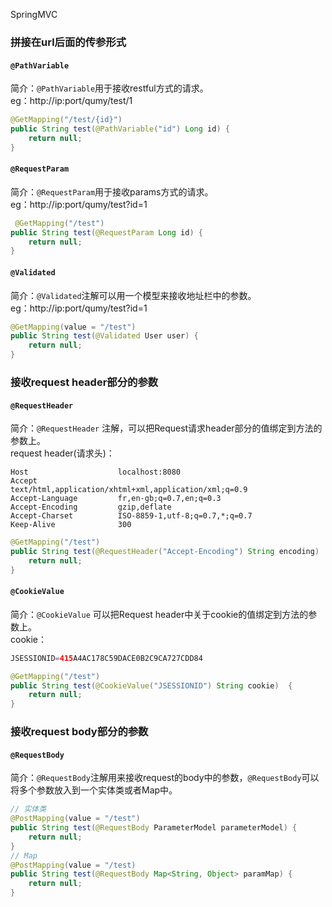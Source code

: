 SpringMVC
<a name="Whzkf"></a>
### 拼接在url后面的传参形式
<a name="w8rN7"></a>
#### `@PathVariable`
简介：`@PathVariable`用于接收restful方式的请求。<br />eg：http://ip:port/qumy/test/1
```java
@GetMapping("/test/{id}")
public String test(@PathVariable("id") Long id) {
    return null;
}
```
<a name="3XNVB"></a>
#### `@RequestParam`
简介：`@RequestParam`用于接收params方式的请求。<br />eg：http://ip:port/qumy/test?id=1
```java
 @GetMapping("/test")
public String test(@RequestParam Long id) {
    return null;
}
```
<a name="QT8gH"></a>
#### `@Validated`
简介：`@Validated`注解可以用一个模型来接收地址栏中的参数。<br />eg：http://ip:port/qumy/test?id=1
```java
@GetMapping(value = "/test")
public String test(@Validated User user) {
    return null;
}
```
<a name="tEXKt"></a>
### 接收request header部分的参数
<a name="W5Ivd"></a>
#### `@RequestHeader`
简介：`@RequestHeader` 注解，可以把Request请求header部分的值绑定到方法的参数上。<br />request header(请求头)：
```http
Host                    localhost:8080
Accept                  text/html,application/xhtml+xml,application/xml;q=0.9
Accept-Language         fr,en-gb;q=0.7,en;q=0.3
Accept-Encoding         gzip,deflate
Accept-Charset          ISO-8859-1,utf-8;q=0.7,*;q=0.7
Keep-Alive              300
```
```java
@GetMapping("/test")
public String test(@RequestHeader("Accept-Encoding") String encoding)  {
    return null;
}
```
<a name="99qbW"></a>
#### `@CookieValue`
简介：`@CookieValue` 可以把Request header中关于cookie的值绑定到方法的参数上。<br />cookie：
```java
JSESSIONID=415A4AC178C59DACE0B2C9CA727CDD84
```
```java
@GetMapping("/test")
public String test(@CookieValue("JSESSIONID") String cookie)  {
    return null;
}
```
<a name="7AUrs"></a>
### 接收request body部分的参数
<a name="DanrO"></a>
#### `@RequestBody`
简介：`@RequestBody`注解用来接收request的body中的参数，`@RequestBody`可以将多个参数放入到一个实体类或者Map中。
```java
// 实体类
@PostMapping(value = "/test")
public String test(@RequestBody ParameterModel parameterModel) {
    return null;
}
// Map
@PostMapping(value = "/test)
public String test(@RequestBody Map<String, Object> paramMap) {
    return null;
}
```

